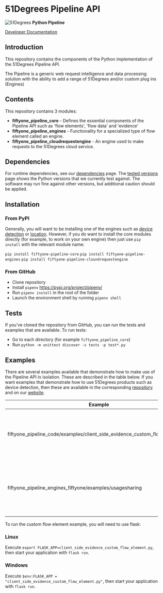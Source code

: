 # 51Degrees Pipeline API

![51Degrees](https://51degrees.com/DesktopModules/FiftyOne/Distributor/Logo.ashx?utm_source=github&utm_medium=repository&utm_content=readme_main&utm_campaign=python-open-source "Data rewards the curious") **Python Pipeline**

[Developer Documentation](https://51degrees.com/pipeline-python/index.html?utm_source=github&utm_medium=repository&utm_content=readme_main&utm_campaign=python-open-source "Developer Documentation")

## Introduction
This repository contains the components of the Python implementation of the 51Degrees Pipeline API.

The Pipeline is a generic web request intelligence and data processing solution with the ability to add a range of 51Degrees and/or custom plug ins (Engines) 

## Contents
This repository contains 3 modules:

- **fiftyone_pipeline_core** - Defines the essential components of the Pipeline API such as 'flow elements', 'flow data' and 'evidence'
- **fiftyone_pipeline_engines** - Functionality for a specialized type of flow element called an engine.
- **fiftyone_pipeline_cloudrequestengine** - An engine used to make requests to the 51Degrees cloud service.

## Dependencies

For runtime dependencies, see our [dependencies](http://51degrees.com/documentation/_info__dependencies.html) page.
The [tested versions](https://51degrees.com/documentation/_info__tested_versions.html) page shows the Python versions that we currently test against. The software may run fine against other versions, but additional caution should be applied.

## Installation

### From PyPI

Generally, you will want to be installing one of the engines such as [device detection](https://pypi.org/project/fiftyone-devicedetection/) or [location](https://pypi.org/project/fiftyone-location/). However, if you do want to install the core modules directly (for example, to work on your own engine) then just use `pip install` with the relevant module name: 

`pip install fiftyone-pipeline-core`
`pip install fiftyone-pipeline-engines`
`pip install fiftyone-pipeline-cloundrequestengine`

### From GitHub

* Clone repository
* Install `pipenv` https://pypi.org/project/pipenv/
* Run `pipenv install` in the root of the folder
* Launch the environment shell by running `pipenv shell`

## Tests

If you've cloned the repository from GitHub, you can run the tests 
and examples that are available. To run tests:

* Go to each directory (for example `fiftyone_pipeline_core`)
* Run `python -m unittest discover -s tests -p test*.py`

## Examples

There are several examples available that demonstrate how to make use of the Pipeline API in isolation. These are described in the table below.
If you want examples that demonstrate how to use 51Degrees products such as device detection, then these are available in the corresponding [repository](https://github.com/51Degrees/device-detection-python) and on our [website](http://51degrees.com/documentation/_examples__device_detection__index.html).

| Example                                                                     | Description                                                                                          |
|-----------------------------------------------------------------------------|------------------------------------------------------------------------------------------------------|
| fiftyone_pipeline_code/examples/client_side_evidence_custom_flow_element.py | Demonstrates how to create a custom flow element, which can then be included in a pipeline.          |
| fiftyone_pipeline_engines_fiftyone/examples/usagesharing                    | Shows how to share usage with 51Degrees. This helps us to keep our products up to date and accurate. |

To run the custom flow element example, you will need to use flask:
### Linux

Execute `export FLASK_APP=client_side_evidence_custom_flow_element.py`, then start your application with `flask run`.

### Windows

Execute `$env:FLASK_APP = "client_side_evidence_custom_flow_element.py"`, then start your application with `flask run`.
